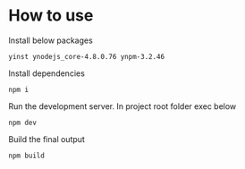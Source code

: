 # How to use

Install below packages

    yinst ynodejs_core-4.8.0.76 ynpm-3.2.46

Install dependencies

    npm i

Run the development server. In project root folder exec below

    npm dev

Build the final output

    npm build 
